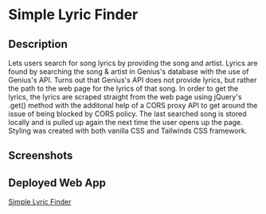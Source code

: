 # Simple Lyric Finder
## Description
Lets users search for song lyrics by providing the song and artist. Lyrics are found by searching the song & artist in Genius's database with the use of Genius's API. Turns out that Genius's API does not provide lyrics, but rather the path to the web page for the lyrics of that song. In order to get the lyrics, the lyrics are scraped straight from the web page using jQuery's .get() method with the additonal help of a CORS proxy API to get around the issue of being blocked by CORS policy. The last searched song is stored locally and is pulled up again the next time the user opens up the page. Styling was created with both vanilla CSS and Tailwinds CSS framework.

## Screenshots

## Deployed Web App
[Simple Lyric Finder](https://cwchilvers.github.io/LyricFinder/)
